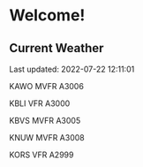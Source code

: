 # Welcome!

## Current Weather

Last updated: 2022-07-22 12:11:01

KAWO MVFR A3006

KBLI VFR A3000

KBVS MVFR A3005

KNUW MVFR A3008

KORS VFR A2999


